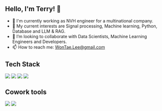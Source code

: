 ## Hello, I'm Terry! 👋

<!--
**wontaeleeterry/wontaeleeterry** is a ✨ _special_ ✨ repository because its `README.md` (this file) appears on your GitHub profile.
Here are some ideas to get you started:
-->
- 🔭 I'm currently working as NVH engineer for a multinational company.
- 🌱 My current interests are Signal processing, Machine learning, Python, Database and LLM & RAG. 
- 👯 I’m looking to collaborate with Data Scientists, Machine Learning Engineers and Developers.
- 📫 How to reach me: WonTae.Lee@gmail.com
  
## Tech Stack
<!-- 마크다운 배지 만들기 -->
<!-- https://velog.io/@shlee327/shield.io-마크다운-배지-만들기 -->
<div>
<img src="https://img.shields.io/badge/MySQL-4479A1?style=for-the-badge&logo=MySQL&logoColor=orange">
<img src="https://img.shields.io/badge/python-3776AB?style=for-the-badge&logo=python&logoColor=green">
<img src="https://img.shields.io/badge/Kotlin-3776AB?style=for-the-badge&logo=Kotlin&logoColor=purple">
<img src="https://img.shields.io/badge/langchain-3776AB?style=for-the-badge&logo=langchain&logoColor=purple">

## Cowork tools

<div>
<img src="https://img.shields.io/badge/Github-181717?style=for-the-badge&logo=Slack&logoColor=white"/>
<img src="https://img.shields.io/badge/Notion-000000?style=for-the-badge&logo=Notion&logoColor=white"/>
<br/>
<br/>
</div>
</div>
